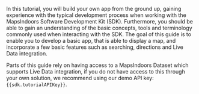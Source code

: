 In this tutorial, you will build your own app from the ground up, gaining experience with the typical development process when working with the MapsIndoors Software Development Kit (SDK). Furthermore, you should be able to gain an understanding of the basic concepts, tools and terminology commonly used when interacting with the SDK. The goal of this guide is to enable you to develop a basic app, that is able to display a map, and incorporate a few basic features such as searching, directions and Live Data integration.

Parts of this guide rely on having access to a MapsIndoors Dataset which supports Live Data integration, if you do not have access to this through your own solution, we recommend using our demo API key: `{{sdk.tutorialAPIKey}}`.
